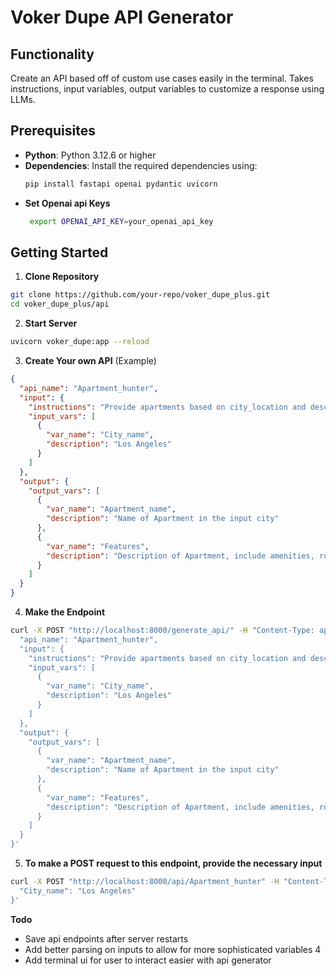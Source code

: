 # Voker Dupe API Generator
## Functionality
Create an API based off of custom use cases easily in the terminal. Takes instructions, input variables, output variables to customize a response using LLMs.
## Prerequisites

- **Python**: Python 3.12.6 or higher
- **Dependencies**: Install the required dependencies using:
  ```bash
  pip install fastapi openai pydantic uvicorn
  ```
- **Set Openai api Keys**
  ```bash
   export OPENAI_API_KEY=your_openai_api_key
  ```

## Getting Started
1. **Clone Repository**
```bash
git clone https://github.com/your-repo/voker_dupe_plus.git
cd voker_dupe_plus/api
```
2. **Start Server**
```bash
uvicorn voker_dupe:app --reload
```
3. **Create Your own API** (Example)
```json
{
  "api_name": "Apartment_hunter",
  "input": {
    "instructions": "Provide apartments based on city_location and describe features.",
    "input_vars": [
      {
        "var_name": "City_name",
        "description": "Los Angeles"
      }
    ]
  },
  "output": {
    "output_vars": [
      {
        "var_name": "Apartment_name",
        "description": "Name of Apartment in the input city"
      },
      {
        "var_name": "Features",
        "description": "Description of Apartment, include amenities, room sizes, etc"
      }
    ]
  }
}
```
4. **Make the Endpoint**
```bash
curl -X POST "http://localhost:8000/generate_api/" -H "Content-Type: application/json" -d '{
  "api_name": "Apartment_hunter",
  "input": {
    "instructions": "Provide apartments based on city_location and describe features.",
    "input_vars": [
      {
        "var_name": "City_name",
        "description": "Los Angeles"
      }
    ]
  },
  "output": {
    "output_vars": [
      {
        "var_name": "Apartment_name",
        "description": "Name of Apartment in the input city"
      },
      {
        "var_name": "Features",
        "description": "Description of Apartment, include amenities, room sizes, etc"
      }
    ]
  }
}'
```
5. **To make a POST request to this endpoint, provide the necessary input**
```bash
curl -X POST "http://localhost:8000/api/Apartment_hunter" -H "Content-Type: application/json" -d '{
  "City_name": "Los Angeles"
}'
```

**Todo**
- Save api endpoints after server restarts
- Add better parsing on inputs to allow for more sophisticated variables  4
- Add terminal ui for user to interact easier with api generator 
